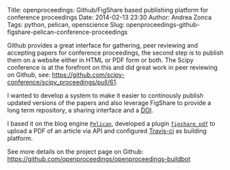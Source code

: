 Title: openproceedings: Github/FigShare based publishing platform for conference proceedings
Date: 2014-02-13 23:30
Author: Andrea Zonca
Tags: python, pelican, openscience
Slug: openproceedings-github-figshare-pelican-conference-proceedings

Github provides a great interface for gathering, peer reviewing and accepting papers for conference proceedings, the second step is to publish them on a website either in HTML or PDF form or both.
The Scipy conference is at the forefront on this and did great work in peer reviewing on Github, see: <https://github.com/scipy-conference/scipy_proceedings/pull/61>.

I wanted to develop a system to make it easier to continously publish updated versions of the papers and also leverage FigShare to provide a long term repository, a sharing interface and a [DOI](http://en.wikipedia.org/wiki/Digital_object_identifier).

I based it on the blog engine [`Pelican`](http://getpelican.com), developed a plugin [`figshare_pdf`](http://github.com/openproceedings/pelican_figshare_pdf) to upload a PDF of an article via API and configured [Travis-ci](http://travis-ci.org) as building platform.

See more details on the project page on Github:
<https://github.com/openproceedings/openproceedings-buildbot>